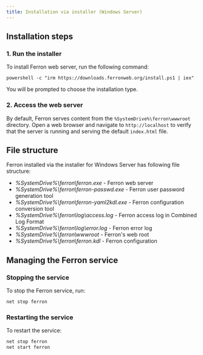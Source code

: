 ```yaml
---
title: Installation via installer (Windows Server)
---
```


## Installation steps

### 1. Run the installer

To install Ferron web server, run the following command:

```batch
powershell -c "irm https://downloads.ferronweb.org/install.ps1 | iex"
```

You will be prompted to choose the installation type.

### 2. Access the web server

By default, Ferron serves content from the `%SystemDrive%\ferron\wwwroot` directory. Open a web browser and navigate to `http://localhost` to verify that the server is running and serving the default `index.html` file.

## File structure

Ferron installed via the installer for Windows Server has following file structure:

- _%SystemDrive%\ferron\ferron.exe_ - Ferron web server
- _%SystemDrive%\ferron\ferron-passwd.exe_ - Ferron user password generation tool
- _%SystemDrive%\ferron\ferron-yaml2kdl.exe_ - Ferron configuration conversion tool
- _%SystemDrive%\ferron\log\access.log_ - Ferron access log in Combined Log Format
- _%SystemDrive%\ferron\log\error.log_ - Ferron error log
- _%SystemDrive%\ferron\wwwroot_ - Ferron's web root
- _%SystemDrive%\ferron\ferron.kdl_ - Ferron configuration

## Managing the Ferron service

### Stopping the service

To stop the Ferron service, run:

```sh
net stop ferron
```

### Restarting the service

To restart the service:

```sh
net stop ferron
net start ferron
```
